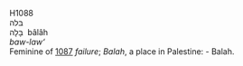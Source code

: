 <body>
  <p>H1088<br>  בּלה  <br> בָּלָה  ‎  bâlâh  <br><i>baw-law‘ </i><br>Feminine of <a href="h1087.htm">1087</a>  <i>failure</i>; <i>Balah</i>, a place in Palestine: - Balah.<br></p>
 </body>